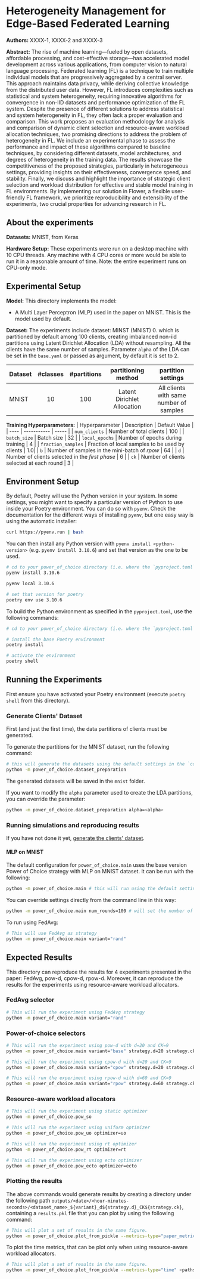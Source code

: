 # Heterogeneity Management for Edge-Based Federated Learning

**Authors:** XXXX-1, XXXX-2 and XXXX-3

**Abstract:** The rise of machine learning—fueled by open datasets, affordable processing, and cost-effective storage—has accelerated model development across various applications, from computer vision to natural language processing. Federated learning (FL) is a technique to train multiple individual models that are progressively aggregated by a central server. This approach maintains data privacy, while deriving collective knowledge from the distributed user data.
However, FL introduces complexities such as statistical and system heterogeneity, requiring innovative algorithms for convergence in non-IID datasets and performance optimization of the FL system. Despite the presence of different solutions to address statistical and system heterogeneity in FL, they often lack a proper evaluation and
comparison. This work proposes an evaluation methodology for analysis and comparison of dynamic client selection and resource-aware workload allocation techniques, two promising directions to address the problem of heterogeneity in FL. We include an experimental phase to assess the performance and impact of these algorithms compared to baseline techniques, by considering different datasets, model architectures, and degrees of heterogeneity in the training data. The results showcase the competitiveness of the proposed strategies, particularly in heterogeneous settings, providing insights on their effectiveness, convergence speed, and stability. Finally, we discuss and highlight the importance of strategic client selection and workload distribution for effective and stable model training in FL environments. By implementing our solution in Flower, a flexible user-friendly FL framework, we prioritize reproducibility and extensibility of the experiments, two crucial properties for advancing research in FL.


## About the experiments

****Datasets:**** MNIST, from Keras

****Hardware Setup:**** These experiments were run on a desktop machine with 10 CPU threads. Any machine with 4 CPU cores or more would be able to run it in a reasonable amount of time. Note: the entire experiment runs on CPU-only mode.


## Experimental Setup

****Model:**** This directory implements the model:
* A Multi Layer Perceptron (MLP) used in the paper on MNIST. 
This is the model used by default.

****Dataset:**** The experiments include  dataset: MINST (MNIST) 0. which is partitioned by default among 100 clients, creating imbalanced non-iid partitions using Latent Dirichlet Allocation (LDA) without resampling. All the clients have the same number of samples. Parameter `alpha` of the LDA can be set in the `base.yaml` or passed as argument, by default it is set to 2.

| Dataset | #classes | #partitions | partitioning method | partition settings |
| :------ | :---: | :---: | :---: | :---: |
| MNIST | 10 | 100 | Latent Dirichlet Allocation | All clients with same number of samples |

****Training Hyperparameters:**** 
| Hyperparameter | Description | Default Value |
| ---- | ----------- | ----- |
| `num_clients` | Number of total clients | 100 |
| `batch_size` | Batch size | 32 |
| `local_epochs` | Number of epochs during training | 4 |
| `fraction_samples` | Fraction of local samples to be used by clients | 1.0|
| `b` | Number of samples in the mini-batch of *rpow* | 64 |
| `d` | Number of clients selected in the *first phase* | 6 |
| `ck` | Number of clients selected at each round | 3 |


## Environment Setup
By default, Poetry will use the Python version in your system. 
In some settings, you might want to specify a particular version of Python 
to use inside your Poetry environment. You can do so with `pyenv`. 
Check the documentation for the different ways of installing `pyenv`,
but one easy way is using the automatic installer:

```bash
curl https://pyenv.run | bash
```
You can then install any Python version with `pyenv install <python-version>`
(e.g. `pyenv install 3.10.6`) and set that version as the one to be used. 
```bash
# cd to your power_of_choice directory (i.e. where the `pyproject.toml` is)
pyenv install 3.10.6

pyenv local 3.10.6

# set that version for poetry
poetry env use 3.10.6
```
To build the Python environment as specified in the `pyproject.toml`, use the following commands:
```bash
# cd to your power_of_choice directory (i.e. where the `pyproject.toml` is)

# install the base Poetry environment
poetry install

# activate the environment
poetry shell
```

## Running the Experiments

First ensure you have activated your Poetry environment (execute `poetry shell` from this directory).

### Generate Clients' Dataset
First (and just the first time), the data partitions of clients must be generated.

To generate the partitions for the MNIST dataset, run the following command:

```bash
# this will generate the datasets using the default settings in the `conf/base.yaml`
python -m power_of_choice.dataset_preparation
```

The generated datasets will be saved in the `mnist` folder.

If you want to modify the `alpha` parameter used to create the LDA partitions, you can override the parameter:

```bash
python -m power_of_choice.dataset_preparation alpha=<alpha>
```

### Running simulations and reproducing results
If you have not done it yet, [generate the clients' dataset](#generate-clients-dataset).


#### MLP on MNIST 

The default configuration for `power_of_choice.main` uses the base version Power of Choice strategy with MLP on MNIST dataset. It can be run with the following:

```bash
python -m power_of_choice.main # this will run using the default settings in the `conf/config.yaml`
```

You can override settings directly from the command line in this way:

```bash
python -m power_of_choice.main num_rounds=100 # will set the number of rounds to 100
```

To run using FedAvg:
```bash
# This will use FedAvg as strategy
python -m power_of_choice.main variant="rand" 
```

## Expected Results

This directory can reproduce the results for 4 experiments presented in the paper: FedAvg, pow-d, cpow-d, rpow-d. Moreover, it can reproduce the results for the experiments using resource-aware workload allocators.

### FedAvg selector

```bash
# This will run the experiment using FedAvg strategy
python -m power_of_choice.main variant="rand"
```

### Power-of-choice selectors

```bash
# This will run the experiment using pow-d with d=20 and CK=9
python -m power_of_choice.main variant="base" strategy.d=20 strategy.ck=9

# This will run the experiment using cpow-d with d=20 and CK=9
python -m power_of_choice.main variant="cpow" strategy.d=20 strategy.ck=9

# This will run the experiment using rpow-d with d=60 and CK=9
python -m power_of_choice.main variant="rpow" strategy.d=60 strategy.ck=9
```

### Resource-aware workload allocators

```bash
# This will run the experiment using static optimizer
python -m power_of_choice.pow_so

# This will run the experiment using uniform optimizer
python -m power_of_choice.pow_uo optimizer=uo

# This will run the experiment using rt optimizer
python -m power_of_choice.pow_rt optimizer=rt

# This will run the experiment using ecto optimizer
python -m power_of_choice.pow_ecto optimizer=ecto
```

### Plotting the results

The above commands would generate results by creating a directory under the following path `outputs/<date>/<hour-minutes-seconds>/<dataset_name>_${variant}_d${strategy.d}_CK${strategy.ck}`, containing a `results.pkl` file that you can plot by using the following command:

```bash
# This will plot a set of results in the same figure. 
python -m power_of_choice.plot_from_pickle --metrics-type="paper_metrics" <paths_to_results>
```

To plot the time metrics, that can be plot only when using resource-aware workload allocators.

```bash
# This will plot a set of results in the same figure. 
python -m power_of_choice.plot_from_pickle --metrics-type="time" <paths_to_results>
```
